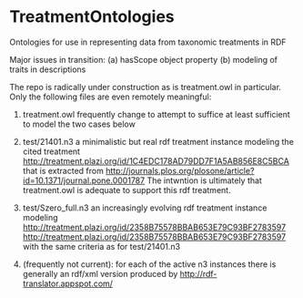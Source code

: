 # TreatmentOntologies
Ontologies for use in representing data from taxonomic treatments in RDF

Major issues in transition: (a) hasScope object property (b) modeling of traits in descriptions

The repo is radically under construction as is treatment.owl in particular.  Only the following files are even remotely meaningful:

1. treatment.owl  frequently change to attempt to suffice at least sufficient to model the two cases below
2. test/21401.n3  a minimalistic but real rdf treatment instance modeling the cited treatment http://treatment.plazi.org/id/1C4EDC178AD79DD7F1A5AB856E8C5BCA that is extracted from http://journals.plos.org/plosone/article?id=10.1371/journal.pone.0001787  The intwntion is ultimately that treatment.owl is adequate to support this rdf treatment.
3. test/Szero_full.n3 an increasingly evolving rdf treatment instance modeling http://treatment.plazi.org/id/2358B75578BBAB653E79C93BF2783597 http://treatment.plazi.org/id/2358B75578BBAB653E79C93BF2783597 with the same criteria as for test/21401.n3

4. (frequently not current): for each of the active n3 instances there is generally an rdf/xml version produced by 
http://rdf-translator.appspot.com/ 
